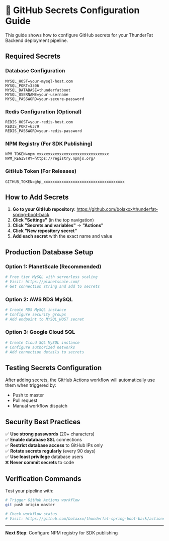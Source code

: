 # 🔐 GitHub Secrets Configuration Guide

This guide shows how to configure GitHub secrets for your ThunderFat Backend deployment pipeline.

## Required Secrets

### Database Configuration
```
MYSQL_HOST=your-mysql-host.com
MYSQL_PORT=3306
MYSQL_DATABASE=thunderfatboot
MYSQL_USERNAME=your-username
MYSQL_PASSWORD=your-secure-password
```

### Redis Configuration (Optional)
```
REDIS_HOST=your-redis-host.com
REDIS_PORT=6379
REDIS_PASSWORD=your-redis-password
```

### NPM Registry (For SDK Publishing)
```
NPM_TOKEN=npm_xxxxxxxxxxxxxxxxxxxxxxxxxxxxxxxx
NPM_REGISTRY=https://registry.npmjs.org/
```

### GitHub Token (For Releases)
```
GITHUB_TOKEN=ghp_xxxxxxxxxxxxxxxxxxxxxxxxxxxxxxxxxxxx
```

## How to Add Secrets

1. **Go to your GitHub repository**: https://github.com/bolaxxx/thunderfat-spring-boot-back
2. **Click "Settings"** (in the top navigation)
3. **Click "Secrets and variables"** → **"Actions"**
4. **Click "New repository secret"**
5. **Add each secret** with the exact name and value

## Production Database Setup

### Option 1: PlanetScale (Recommended)
```bash
# Free tier MySQL with serverless scaling
# Visit: https://planetscale.com/
# Get connection string and add to secrets
```

### Option 2: AWS RDS MySQL
```bash
# Create RDS MySQL instance
# Configure security groups
# Add endpoint to MYSQL_HOST secret
```

### Option 3: Google Cloud SQL
```bash
# Create Cloud SQL MySQL instance
# Configure authorized networks
# Add connection details to secrets
```

## Testing Secrets Configuration

After adding secrets, the GitHub Actions workflow will automatically use them when triggered by:
- Push to master
- Pull request
- Manual workflow dispatch

## Security Best Practices

✅ **Use strong passwords** (20+ characters)  
✅ **Enable database SSL** connections  
✅ **Restrict database access** to GitHub IPs only  
✅ **Rotate secrets regularly** (every 90 days)  
✅ **Use least privilege** database users  
❌ **Never commit secrets** to code  

## Verification Commands

Test your pipeline with:
```bash
# Trigger GitHub Actions workflow
git push origin master

# Check workflow status
# Visit: https://github.com/bolaxxx/thunderfat-spring-boot-back/actions
```

---

**Next Step**: Configure NPM registry for SDK publishing
